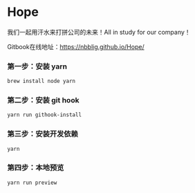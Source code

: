 # Hope

我们一起用汗水来打拼公司的未来！All in study for our company！

Gitbook在线地址：https://nbblig.github.io/Hope/

### 第一步：安装 yarn
```sh
brew install node yarn
```

### 第二步：安装 git hook
```sh
yarn run githook-install
```
### 第三步：安装开发依赖
```sh
yarn
```

### 第四步：本地预览
```sh
yarn run preview
```